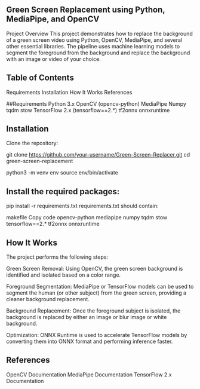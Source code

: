 ## Green Screen Replacement using Python, MediaPipe, and OpenCV
Project Overview
This project demonstrates how to replace the background of a green screen video using Python, OpenCV, MediaPipe, and several other essential libraries. The pipeline uses machine learning models to segment the foreground from the background and replace the background with an image or video of your choice.

## Table of Contents
Requirements
Installation
How It Works
References

##Requirements
Python 3.x
OpenCV (opencv-python)
MediaPipe
Numpy
tqdm
stow
TensorFlow 2.x (tensorflow==2.*)
tf2onnx
onnxruntime

## Installation

Clone the repository:

git clone https://github.com/your-username/Green-Screen-Replacer.git
cd green-screen-replacement

python3 -m venv env
source env/bin/activate 

## Install the required packages:

pip install -r requirements.txt
requirements.txt should contain:

makefile
Copy code
opencv-python
mediapipe
numpy
tqdm
stow
tensorflow==2.*
tf2onnx
onnxruntime

## How It Works
The project performs the following steps:

Green Screen Removal: Using OpenCV, the green screen background is identified and isolated based on a color range.

Foreground Segmentation: MediaPipe or TensorFlow models can be used to segment the human (or other subject) from the green screen, providing a cleaner background replacement.

Background Replacement: Once the foreground subject is isolated, the background is replaced by either an image or blur image or white background.

Optimization: ONNX Runtime is used to accelerate TensorFlow models by converting them into ONNX format and performing inference faster.

## References
OpenCV Documentation
MediaPipe Documentation
TensorFlow 2.x Documentation
